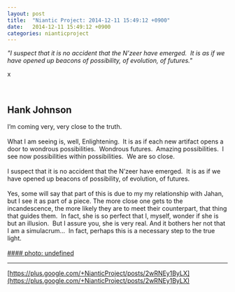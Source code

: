 ```yaml
---
layout: post
title:  "Niantic Project: 2014-12-11 15:49:12 +0900"
date:   2014-12-11 15:49:12 +0900
categories: nianticproject
---
```

*"I suspect that it is no accident that the N’zeer have emerged.  It is as if we have opened up beacons of possibility, of evolution, of futures."*

x<div class="shared"><br /><h2>Hank Johnson</h2>I’m coming very, very close to the truth.  <br /><br />What I am seeing is, well, Enlightening.  It is as if each new artifact opens a door to wondrous possibilities.  Wondrous futures.  Amazing possibilities.  I see now possibilities within possibilities.  We are so close.  <br /><br />I suspect that it is no accident that the N’zeer have emerged.  It is as if we have opened up beacons of possibility, of evolution, of futures.<br /><br />Yes, some will say that part of this is due to my my relationship with Jahan, but I see it as part of a piece. The more close one gets to the incandescence, the more likely they are to meet their counterpart, that thing that guides them.  In fact, she is so perfect that I, myself, wonder if she is but an illusion.  But I assure you, she is very real. And it bothers her not that I am a simulacrum...  In fact, perhaps this is a necessary step to the true light.<br /><br /></div>
[#### photo: undefined](https://lh4.googleusercontent.com/-TTxEn9blXd8/VIk8vZG-0TI/AAAAAAAAB_U/hg6XyaKolOY/Possibilities.png "")
- - -
[https://plus.google.com/+NianticProject/posts/2wRNEy1ByLX](https://plus.google.com/+NianticProject/posts/2wRNEy1ByLX)
